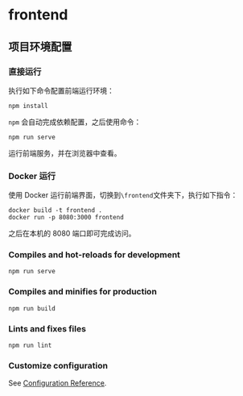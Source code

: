 # frontend

## 项目环境配置

### 直接运行

执行如下命令配置前端运行环境：

```
npm install
```

`npm` 会自动完成依赖配置，之后使用命令：

```
npm run serve
```

运行前端服务，并在浏览器中查看。

### Docker 运行

使用 Docker 运行前端界面，切换到`\frontend`文件夹下，执行如下指令：

```
docker build -t frontend .
docker run -p 8080:3000 frontend
```

之后在本机的 8080 端口即可完成访问。

### Compiles and hot-reloads for development

```
npm run serve
```

### Compiles and minifies for production
```
npm run build
```

### Lints and fixes files
```
npm run lint
```

### Customize configuration
See [Configuration Reference](https://cli.vuejs.org/config/).
